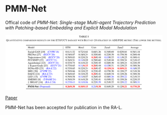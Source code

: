 # PMM-Net
Offical code of *PMM-Net: Single-stage Multi-agent Trajectory Prediction with Patching-based Embedding and Explicit Modal Modulation*

![Baseline comparision](https://github.com/TIB-K330/pmm-net/blob/main/eth.png)

[Paper](https://arxiv.org/abs/2410.19544)

PMM-Net has been accepted for publication in the RA-L.
